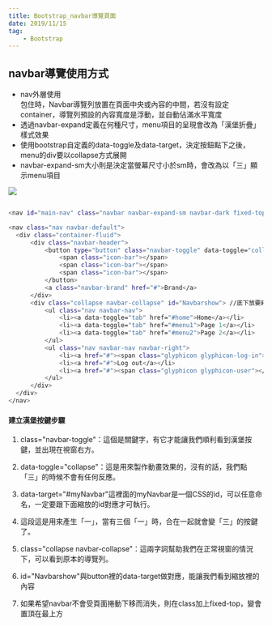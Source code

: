 ```yaml
---
title: Bootstrap_navbar導覽頁面
date: 2019/11/15
tag: 
    - Bootstrap 
---
```






## navbar導覽使用方式


- nav外層使用<div class=”container”></div>包住時，Navbar導覽列放置在頁面中央或內容的中間，若沒有設定container，導覽列預設的內容寬度是浮動，並自動佔滿水平寬度
- 透過navbar-expand定義在何種尺寸，menu項目的呈現會改為「漢堡折疊」樣式效果
- 使用bootstrap自定義的data-toggle及data-target，決定按鈕點下之後，menu的div要以collapse方式展開
- navbar-expand-sm大小則是決定當螢幕尺寸小於sm時，會改為以「三」顯示menu項目

![](https://i.imgur.com/Bm6IPRD.png)



``` bash

<nav id="main-nav" class="navbar navbar-expand-sm navbar-dark fixed-top" >

<nav class="nav navbar-default">
  <div class="container-fluid">
      <div class="navbar-header">
          <button type="button" class="navbar-toggle" data-toggle="collapse" data-target="#Navbarshow">
              <span class="icon-bar"></span>
              <span class="icon-bar"></span>
              <span class="icon-bar"></span> 
          </button>
          <a class="navbar-brand" href="#">Brand</a>
      </div>
      <div class="collapse navbar-collapse" id="Navbarshow"> //底下放要縮放的內容
          <ul class="nav navbar-nav">
              <li><a data-toggle="tab" href="#home">Home</a></li>
              <li><a data-toggle="tab" href="#menu1">Page 1</a></li>
              <li><a data-toggle="tab" href="#menu2">Page 2</a></li>
          </ul>
          <ul class="nav navbar-nav navbar-right">
              <li><a href="#"><span class="glyphicon glyphicon-log-in"></span> Log in</a></li>
              <li><a href="#">Log out</a></li>
              <li><a href="#"><span class="glyphicon glyphicon-user"></span> Admin</a></li>
          </ul>
      </div>
  </div>
</nav> 
```

#### 建立漢堡按鍵步驟

1. class="navbar-toggle"：這個是關鍵字，有它才能讓我們順利看到漢堡按鍵，並出現在視窗右方。

2. data-toggle="collapse"：這是用來製作動畫效果的，沒有的話，我們點「三」的時候不會有任何反應。

3. data-target="#myNavbar"這裡面的myNavbar是一個CSS的id，可以任意命名，一定要跟下面縮放的id對應才可執行。

4. <span class="icon-bar"></span>這段這是用來產生「一」，當有三個「一」時，合在一起就會變「三」的按鍵了。

5. class="collapse navbar-collapse"：這兩字詞幫助我們在正常視窗的情況下，可以看到原本的導覽列。

6. id="Navbarshow"與button裡的data-target做對應，能讓我們看到縮放裡的內容

7. 如果希望navbar不會受頁面捲動下移而消失，則在class加上fixed-top，變會置頂在最上方




